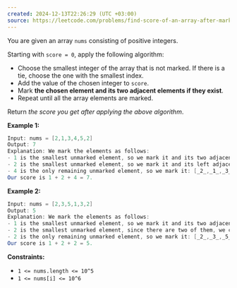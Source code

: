 ```yaml
---
created: 2024-12-13T22:26:29 (UTC +03:00)
source: https://leetcode.com/problems/find-score-of-an-array-after-marking-all-elements/description/?envType=daily-question&envId=2024-12-13
---
```

You are given an array `nums` consisting of positive integers.

Starting with `score = 0`, apply the following algorithm:

-   Choose the smallest integer of the array that is not marked. If there is a tie, choose the one with the smallest index.
-   Add the value of the chosen integer to `score`.
-   Mark **the chosen element and its two adjacent elements if they exist**.
-   Repeat until all the array elements are marked.

Return _the score you get after applying the above algorithm_.


**Example 1:**

``` Java
Input: nums = [2,1,3,4,5,2]
Output: 7
Explanation: We mark the elements as follows:
- 1 is the smallest unmarked element, so we mark it and its two adjacent elements: [_2_,_1_,_3_,4,5,2].
- 2 is the smallest unmarked element, so we mark it and its left adjacent element: [_2_,_1_,_3_,4,_5_,_2_].
- 4 is the only remaining unmarked element, so we mark it: [_2_,_1_,_3_,_4_,_5_,_2_].
Our score is 1 + 2 + 4 = 7.
```


**Example 2:**

``` Java
Input: nums = [2,3,5,1,3,2]
Output: 5
Explanation: We mark the elements as follows:
- 1 is the smallest unmarked element, so we mark it and its two adjacent elements: [2,3,_5_,_1_,_3_,2].
- 2 is the smallest unmarked element, since there are two of them, we choose the left-most one, so we mark the one at index 0 and its right adjacent element: [_2_,_3_,_5_,_1_,_3_,2].
- 2 is the only remaining unmarked element, so we mark it: [_2_,_3_,_5_,_1_,_3_,_2_].
Our score is 1 + 2 + 2 = 5.
```


**Constraints:**

-   `1 <= nums.length <= 10^5`
-   `1 <= nums[i] <= 10^6`
